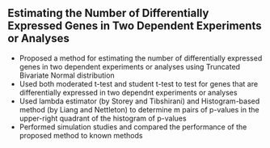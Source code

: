 <h2>Estimating the Number of Differentially Expressed Genes in Two Dependent Experiments or Analyses</h2>
<ul>
  <li>Proposed a method for estimating the number of differentially expressed genes in two dependent experiments or analyses using Truncated Bivariate Normal distribution</li>
<li>Used both moderated t-test and student t-test to test for genes that are differentially expressed in two dependnt experiments or analyses</li>
<li>Used lambda estimator (by Storey and Tibshirani) and Histogram-based method (by Liang and Nettleton) 
  to determine m pairs of p-values in the upper-right quadrant of the histogram of p-values</li>
  <li>Performed simulation studies and compared the performance of the proposed method to known methods</li>
  </ul>
